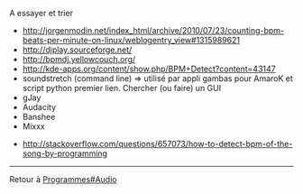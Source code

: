 A essayer et trier

- <http://jorgenmodin.net/index_html/archive/2010/07/23/counting-bpm-beats-per-minute-on-linux/weblogentry_view#1315989621>
- <http://djplay.sourceforge.net/>
- <http://bpmdj.yellowcouch.org/>
- <http://kde-apps.org/content/show.php/BPM+Detect?content=43147>
- soundstretch (command line) =\> utilisé par appli gambas pour AmaroK
  et script python premier lien. Chercher (ou faire) un GUI
- gJay
- Audacity
- Banshee
- Mixxx

<!-- -->

- <http://stackoverflow.com/questions/657073/how-to-detect-bpm-of-the-song-by-programming>

------------------------------------------------------------------------

Retour à [Programmes#Audio](Programmes#Audio "wikilink")